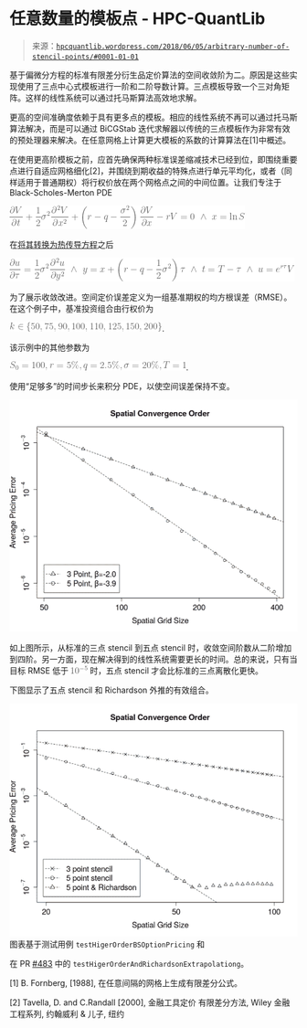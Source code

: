 <!--yml

分类：未分类

日期：2024 年 05 月 13 日 00:16:38

-->

# 任意数量的模板点 - HPC-QuantLib

> 来源：[`hpcquantlib.wordpress.com/2018/06/05/arbitrary-number-of-stencil-points/#0001-01-01`](https://hpcquantlib.wordpress.com/2018/06/05/arbitrary-number-of-stencil-points/#0001-01-01)

基于偏微分方程的标准有限差分衍生品定价算法的空间收敛阶为二。原因是这些实现使用了三点中心式模板进行一阶和二阶导数计算。三点模板导致一个三对角矩阵。这样的线性系统可以通过托马斯算法高效地求解。

更高的空间准确度依赖于具有更多点的模板。相应的线性系统不再可以通过托马斯算法解决，而是可以通过 BiCGStab 迭代求解器以传统的三点模板作为非常有效的预处理器来解决。在任意网格上计算更大模板的系数的计算算法在[1]中概述。

在使用更高阶模板之前，应首先确保两种标准误差缩减技术已经到位，即围绕重要点进行自适应网格细化[2]，并围绕到期收益的特殊点进行单元平均化，或者（同样适用于普通期权）将行权价放在两个网格点之间的中间位置。让我们专注于 Black-Scholes-Merton PDE

![\displaystyle \frac{\partial V}{\partial t} + \frac{1}{2}\sigma²\frac{\partial² V}{\partial x²} + \left(r-q-\frac{\sigma²}{2}\right)\frac{\partial V}{\partial x} -rV = 0 \ \wedge \ x= \ln S](img/9ebd73e47b1a2f7cbb1d7347f829009a.png)

在[将其转换为热传导方程](https://quant.stackexchange.com/questions/84/transformation-from-the-black-scholes-differential-equation-to-the-diffusion-equ)之后

![\displaystyle \frac{\partial u}{\partial \tau}=\frac{1}{2}\sigma²\frac{\partial² u}{\partial y²} \ \wedge \ y = x + \left(r-q-\frac{1}{2}\sigma²\right)\tau \ \wedge \ t=T-\tau \ \wedge \ u=e^{r\tau}V](img/0e29cf6eb1659716428250d65ee14ec9.png)

为了展示收敛改进。空间定价误差定义为一组基准期权的均方根误差（RMSE）。在这个例子中，基准投资组合由行权价为

![k\in \{50, 75, 90, 100, 110, 125, 150, 200\}](img/8771c3088e84821054231252b44258c8.png).

该示例中的其他参数为

![S_0=100, r=5\%, q=2.5\%, \sigma=20\%, T=1](img/90f831d5b568521a4a73fd4d0412eb6a.png).

使用“足够多”的时间步长来积分 PDE，以使空间误差保持不变。

![收敛](img/c9a12cf3086c916275fe0bb202cfa989.png)

如上图所示，从标准的三点 stencil 到五点 stencil 时，收敛空间阶数从二阶增加到四阶。另一方面，现在解决得到的线性系统需要更长的时间。总的来说，只有当目标 RMSE 低于 ![10^{-5}](img/7ead4319aa38e361a41a8f81f542388d.png) 时，五点 stencil 才会比标准的三点离散化更快。

下图显示了五点 stencil 和 Richardson 外推的有效组合。

![richardson](img/b8766f46f9c2cd24dfffdc94fed230e7.png) 图表基于测试用例 `testHigerOrderBSOptionPricing` 和

在 PR [#483](https://github.com/lballabio/QuantLib/pull/483/files) 中的 `testHigerOrderAndRichardsonExtrapolationg`。

[1] B. Fornberg, [1988], 在任意间隔的网格上生成有限差分公式。

[2] Tavella, D. and C.Randall [2000], 金融工具定价 有限差分方法, Wiley 金融工程系列, 约翰威利 & 儿子, 纽约

